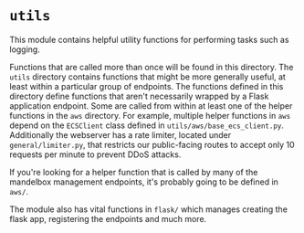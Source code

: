# `utils`

This module contains helpful utility functions for performing tasks such as logging.

Functions that are called more than once will be found in this directory. The `utils` directory contains functions that might be more generally useful, at least within a particular group of endpoints. The functions defined in this directory define functions that aren't necessarily wrapped by a Flask application endpoint. Some are called from within at least one of the helper functions in the `aws` directory. For example, multiple helper functions in `aws` depend on the `ECSClient` class defined in `utils/aws/base_ecs_client.py`. Additionally the webserver has a rate limiter, located under `general/limiter.py`, that restricts our public-facing routes to accept only 10 requests per minute to prevent DDoS attacks.

If you're looking for a helper function that is called by many of the mandelbox management endpoints, it's probably going to be defined in `aws/`. 

The module also has vital functions in `flask/` which manages creating the flask app, registering the endpoints and much more.
